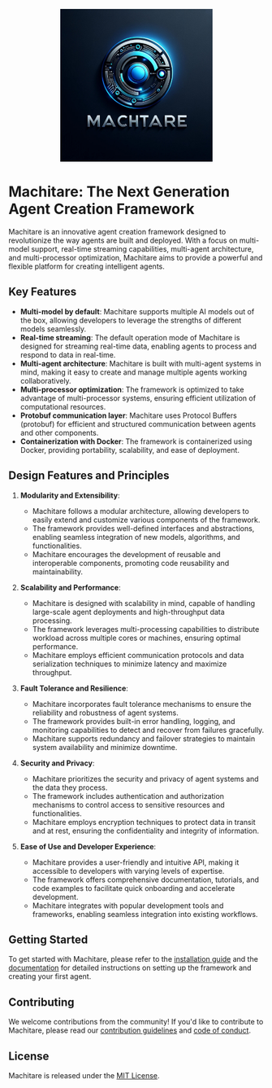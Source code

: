 <p align="center">
    <img src="./docs/logo.jpeg" alt="Logo" width="300">
</p>

# Machitare: The Next Generation Agent Creation Framework

Machitare is an innovative agent creation framework designed to revolutionize the way agents are built and deployed. With a focus on multi-model support, real-time streaming capabilities, multi-agent architecture, and multi-processor optimization, Machitare aims to provide a powerful and flexible platform for creating intelligent agents.

## Key Features

- **Multi-model by default**: Machitare supports multiple AI models out of the box, allowing developers to leverage the strengths of different models seamlessly.
- **Real-time streaming**: The default operation mode of Machitare is designed for streaming real-time data, enabling agents to process and respond to data in real-time.
- **Multi-agent architecture**: Machitare is built with multi-agent systems in mind, making it easy to create and manage multiple agents working collaboratively.
- **Multi-processor optimization**: The framework is optimized to take advantage of multi-processor systems, ensuring efficient utilization of computational resources.
- **Protobuf communication layer**: Machitare uses Protocol Buffers (protobuf) for efficient and structured communication between agents and other components.
- **Containerization with Docker**: The framework is containerized using Docker, providing portability, scalability, and ease of deployment.

## Design Features and Principles

1. **Modularity and Extensibility**:
   - Machitare follows a modular architecture, allowing developers to easily extend and customize various components of the framework.
   - The framework provides well-defined interfaces and abstractions, enabling seamless integration of new models, algorithms, and functionalities.
   - Machitare encourages the development of reusable and interoperable components, promoting code reusability and maintainability.

2. **Scalability and Performance**:
   - Machitare is designed with scalability in mind, capable of handling large-scale agent deployments and high-throughput data processing.
   - The framework leverages multi-processing capabilities to distribute workload across multiple cores or machines, ensuring optimal performance.
   - Machitare employs efficient communication protocols and data serialization techniques to minimize latency and maximize throughput.

3. **Fault Tolerance and Resilience**:
   - Machitare incorporates fault tolerance mechanisms to ensure the reliability and robustness of agent systems.
   - The framework provides built-in error handling, logging, and monitoring capabilities to detect and recover from failures gracefully.
   - Machitare supports redundancy and failover strategies to maintain system availability and minimize downtime.

4. **Security and Privacy**:
   - Machitare prioritizes the security and privacy of agent systems and the data they process.
   - The framework includes authentication and authorization mechanisms to control access to sensitive resources and functionalities.
   - Machitare employs encryption techniques to protect data in transit and at rest, ensuring the confidentiality and integrity of information.

5. **Ease of Use and Developer Experience**:
   - Machitare provides a user-friendly and intuitive API, making it accessible to developers with varying levels of expertise.
   - The framework offers comprehensive documentation, tutorials, and code examples to facilitate quick onboarding and accelerate development.
   - Machitare integrates with popular development tools and frameworks, enabling seamless integration into existing workflows.

## Getting Started

To get started with Machitare, please refer to the [installation guide](INSTALL.md) and the [documentation](DOCS.md) for detailed instructions on setting up the framework and creating your first agent.

## Contributing

We welcome contributions from the community! If you'd like to contribute to Machitare, please read our [contribution guidelines](CONTRIBUTING.md) and [code of conduct](CODE_OF_CONDUCT.md).

## License

Machitare is released under the [MIT License](LICENSE).
